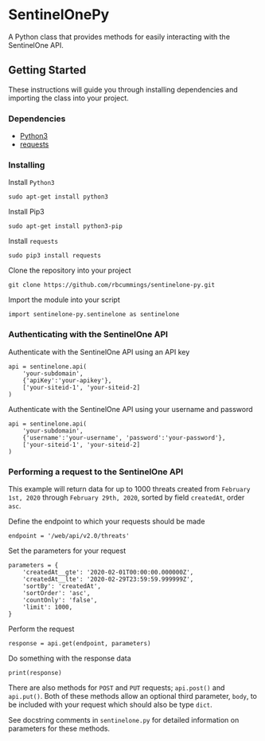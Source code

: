 # SentinelOnePy
A Python class that provides methods for easily interacting with the SentinelOne API.

## Getting Started

These instructions will guide you through installing dependencies and importing the class into your project.

### Dependencies

* [Python3](https://www.python.org/download/releases/3.0/)
* [requests](https://requests.readthedocs.io/en/master/)

### Installing

Install `Python3`

```
sudo apt-get install python3
```

Install Pip3

```
sudo apt-get install python3-pip
```

Install `requests`

```
sudo pip3 install requests
```

Clone the repository into your project

```
git clone https://github.com/rbcummings/sentinelone-py.git
```

Import the module into your script

```
import sentinelone-py.sentinelone as sentinelone
```

### Authenticating with the SentinelOne API

Authenticate with the SentinelOne API using an API key

```
api = sentinelone.api(
    'your-subdomain',
    {'apiKey':'your-apikey'},
    ['your-siteid-1', 'your-siteid-2]
)
```

Authenticate with the SentinelOne API using your username and password

```
api = sentinelone.api(
    'your-subdomain',
    {'username':'your-username', 'password':'your-password'},
    ['your-siteid-1', 'your-siteid-2]
)
```

### Performing a request to the SentinelOne API

This example will return data for up to 1000 threats created from `February 1st, 2020` through `February 29th, 2020`, sorted by field `createdAt`, order `asc`.

Define the endpoint to which your requests should be made

```
endpoint = '/web/api/v2.0/threats'
```

Set the parameters for your request

```
parameters = {
    'createdAt__gte': '2020-02-01T00:00:00.000000Z',
    'createdAt__lte': '2020-02-29T23:59:59.999999Z',
    'sortBy': 'createdAt',
    'sortOrder': 'asc',
    'countOnly': 'false',
    'limit': 1000,
}
```

Perform the request

```
response = api.get(endpoint, parameters)
```

Do something with the response data

```
print(response)
```

There are also methods for `POST` and `PUT` requests; `api.post()` and `api.put()`. Both of these methods allow an optional third parameter, `body`, to be included with your request which should also be type `dict`.

See docstring comments in `sentinelone.py` for detailed information on parameters for these methods.
